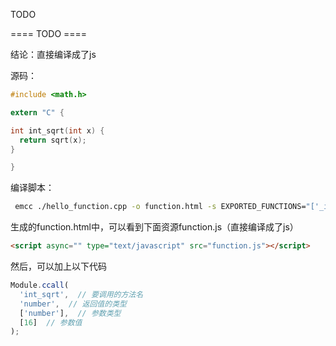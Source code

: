 TODO 

==== TODO ====

结论：直接编译成了js

源码：

```c
#include <math.h>

extern "C" {

int int_sqrt(int x) {
  return sqrt(x);
}

}
```
 
编译脚本：

```bash
 emcc ./hello_function.cpp -o function.html -s EXPORTED_FUNCTIONS="['_int_sqrt']"  
```

生成的function.html中，可以看到下面资源function.js（直接编译成了js）

```html
<script async="" type="text/javascript" src="function.js"></script>
```

然后，可以加上以下代码

```js
Module.ccall(
  'int_sqrt',  // 要调用的方法名
  'number',  // 返回值的类型
  ['number'],  // 参数类型
  [16]  // 参数值
);
```